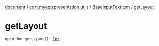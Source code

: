 [document](../../index.md) / [com.myapp.presentation.utils](../index.md) / [BaseInputTextItem](index.md) / [getLayout](./get-layout.md)

# getLayout

`open fun getLayout(): `[`Int`](https://kotlinlang.org/api/latest/jvm/stdlib/kotlin/-int/index.html)
